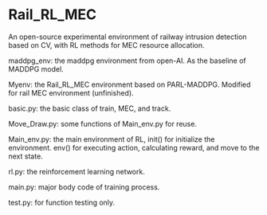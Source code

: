 # Rail_RL_MEC
An open-source experimental environment of railway intrusion detection based on CV, with RL methods for MEC resource allocation.

maddpg_env: the maddpg environment from open-AI. As the baseline of MADDPG model.

Myenv: the Rail_RL_MEC environment based on PARL-MADDPG. Modified for rail MEC environment (unfinished).

basic.py: the basic class of train, MEC, and track. 

Move_Draw.py: some functions of Main_env.py for reuse.

Main_env.py: the main environment of RL, init() for initialize the environment. env() for executing action, calculating reward, and move to the next state.

rl.py: the reinforcement learning network.

main.py: major body code of training process.

test.py: for function testing only.

